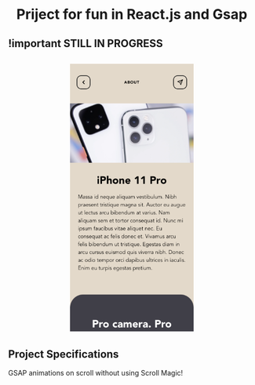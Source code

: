 <h1 align="center">
  Priject for fun in React.js and Gsap
</h1>

## !important STILL IN PROGRESS

<h2 align="center">
  <img src="./src/assets/images/ReactApp.png" alt="still in progress" width="50%">
</h2>

## Project Specifications

GSAP animations on scroll without using Scroll Magic!